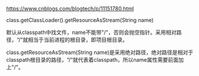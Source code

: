 <https://www.cnblogs.com/blogtech/p/11151780.html>

class.getClassLoader().getResourceAsStream(String name)

默认从classpath中找文件，name不能带"/"，否则会抛空指针。采用相对路径，“/”就相当于当前进程的根目录，即项目根目录。

class.getResourceAsStream(String name)是采用绝对路径，绝对路径是相对于classpath根目录的路径，“/”就代表着classpath，所以name属性需要前面加上"/"。